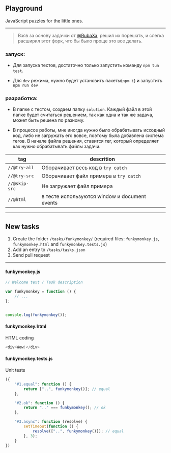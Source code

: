 Playground
----------
JavaScript puzzles for the little ones.

---

> Взяв за основу задачки от [@RubaXa](https://github.com/RubaXa), решил их порешать, и слегка расширил этот форк, что бы было проще это все делать.

### запуск:

- Для запуска тестов, достаточно только запустить команду `npm tun test`.

- Для `dev` режима, нужно будет установить пакеты(`npm i`) и запустить `npm run dev`

### разработка:

- В папке с тестом, создаем папку `solution`. Каждый файл в этой папке будет считаться решением, так как одна и так же задача, может быть решена по разному.

- В процессе работы, мне иногда нужно было обрабатывать исходный код, либо не загружать его вовсе, поэтому была добавлена система тегов. В начале файла решения, ставится тег, который определяет как нужно обрабатывать файлы задачи.

| tag | descrition |
|---|---|
`//@try-all` | Оборачивает весь код в `try catch`
`//@try-src` | Оборачивает файл примера в  `try catch`
`//@skip-src` | Не загружает файл примера
`//@html` | в тесте используются window и document events


---


## New tasks
 1. Create the folder `/tasks/funkymonkey/` (required files: `funkymonkey.js`, `funkymonkey.html` and `funkymonkey.tests.js`)
 2. Add an entry to `/tasks/tasks.json`
 3. Send pull request


---


#### funkymonkey.js
```js
// Welcome text / Task description

var funkymonkey = function () {
	// ...
};


console.log(funkymonkey());
```


#### funkymonkey.html
HTML coding

```js
<div>Wow!</div>
```


#### funkymonkey.tests.js
Unit tests

```js
({
	"#1.equal": function () {
		return ["..", funkymonkey()]; // equal
	},

	"#2.ok": function () {
		return ".." === funkymonkey(); // ok
	},

	"#3.async": function (resolve) {
		setTimeout(function () {
			resolve(["..", funkymonkey()]); // equal
		}, 3);
	}
})
```
